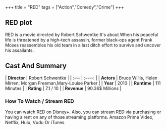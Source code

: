 +++
title = "RED"
tags = ["Action","Comedy","Crime"]
+++
## RED plot
RED is a movie directed by Robert Schwentke It's about When his peaceful life is threatened by a high-tech assassin, former black-ops agent Frank Moses reassembles his old team in a last ditch effort to survive and uncover his assailants.
## Cast And Summary
| **Director**      | Robert Schwentke |
    | :---        |    :----:   |
    |  **Actors** | Bruce Willis, Helen Mirren, Morgan Freeman,Mary-Louise Parker |
    | **Year**   | 2010    |
    |  **Runtime** | 111 Minutes |
    |  **Rating** | 7.1 / 10 | 
    |  **Revenue** | 90.36$ Millions |
### How To Watch / Stream RED
You can watch RED on Disney+.
Also, you can stream RED via purchasing or having a rent on any of those streaming platforms.
Amazon Prime Video, Netflix, Hulu, Vudu Or iTunes